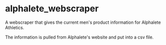 # alphalete_webscraper 
A webscraper that gives the current men's product information for Alphalete Athletics.

The information is pulled from Alphalete's website and put into a csv file. 
